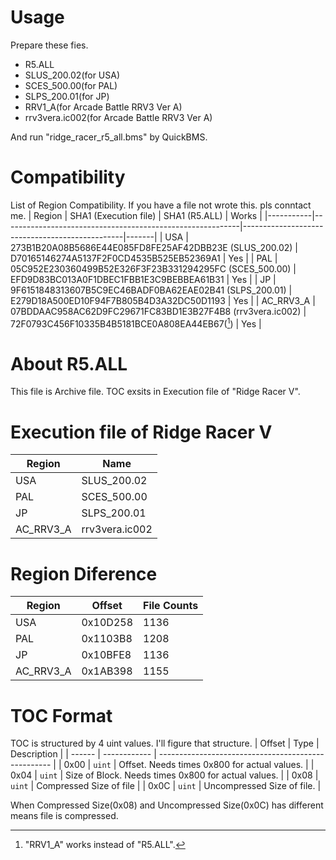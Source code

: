 # Usage
Prepare these fies.
- R5.ALL
- SLUS_200.02(for USA)
- SCES_500.00(for PAL)
- SLPS_200.01(for JP)
- RRV1_A(for Arcade Battle RRV3 Ver A)
- rrv3vera.ic002(for Arcade Battle RRV3 Ver A)

And run "ridge_racer_r5_all.bms" by QuickBMS.

# Compatibility
List of Region Compatibility. If you have a file not wrote this. pls conntact me.
| Region    | SHA1 (Execution file)                                     | SHA1 (R5.ALL)                                  | Works |
|-----------|-----------------------------------------------------------|------------------------------------------------|-------|
| USA       | 273B1B20A08B5686E44E085FD8FE25AF42DBB23E (SLUS_200.02)    | D70165146274A5137F2F0CD4535B525EB52369A1       | Yes   |
| PAL       | 05C952E230360499B52E326F3F23B331294295FC (SCES_500.00)    | EFD9D83BC013A0F1DBEC1FBB1E3C9BEBBEA61B31       | Yes   |
| JP        | 9F6151848313607B5C9EC46BADF0BA62EAE02B41 (SLPS_200.01)    | E279D18A500ED10F94F7B805B4D3A32DC50D1193       | Yes   |
| AC_RRV3_A | 07BDDAAC958AC62D9FC29671FC83BD1E3B27F4B8 (rrv3vera.ic002) | 72F0793C456F10335B4B5181BCE0A808EA44EB67([^1]) | Yes   |

[^1]: "RRV1_A" works instead of "R5.ALL".

# About R5.ALL
This file is Archive file. TOC exsits in Execution file of "Ridge Racer V".

# Execution file of Ridge Racer V
| Region    | Name           |
|-----------|----------------|
| USA       | SLUS_200.02    |
| PAL       | SCES_500.00    |
| JP        | SLPS_200.01    |
| AC_RRV3_A | rrv3vera.ic002 |

# Region Diference
| Region    | Offset     | File Counts |
|-----------|------------|-------------|
| USA       | 0x10D258   | 1136        |
| PAL       | 0x1103B8   | 1208        |
| JP        | 0x10BFE8   | 1136        |
| AC_RRV3_A | 0x1AB398   | 1155        |

# TOC Format
TOC is structured by 4 uint values. I'll figure that structure.
| Offset | Type         | Description                                         |
| ------ | ------------ | --------------------------------------------------- |
| 0x00   | `uint`       | Offset. Needs times 0x800 for actual values.        |
| 0x04   | `uint`       | Size of Block. Needs times 0x800 for actual values. |
| 0x08   | `uint`       | Compressed Size of file                             |
| 0x0C   | `uint`       | Uncompressed Size of file.                          |

When Compressed Size(0x08) and Uncompressed Size(0x0C) has different means file is compressed.
